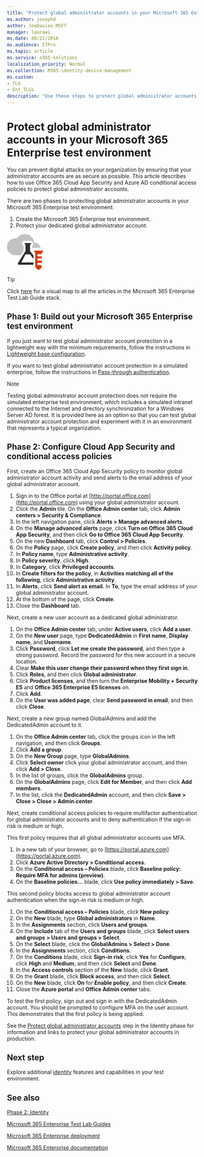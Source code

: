 ```yaml
---
title: "Protect global administrator accounts in your Microsoft 365 Enterprise test environment"
ms.author: josephd
author: JoeDavies-MSFT
manager: laurawi
ms.date: 08/21/2018
ms.audience: ITPro
ms.topic: article
ms.service: o365-solutions
localization_priority: Normal
ms.collection: M365-identity-device-management
ms.custom: 
- TLG
- Ent_TLGs
description: "Use these steps to protect global administrator accounts in your Microsoft 365 Enterprise test environment."
---
```


# Protect global administrator accounts in your Microsoft 365 Enterprise test environment

You can prevent digital attacks on your organization by ensuring that your administrator accounts are as secure as possible. This article describes how to use Office 365 Cloud App Security and Azure AD conditional access policies to protect global administrator accounts.

There are two phases to protecting global administrator accounts in your Microsoft 365 Enterprise test environment:

1.	Create the Microsoft 365 Enterprise test environment.
2.	Protect your dedicated global administrator account.

![Test Lab Guides for the Microsoft cloud](media/m365-enterprise-test-lab-guides/cloud-tlg-icon.png) 
    
> [!TIP]
> Click [here](https://aka.ms/m365etlgstack) for a visual map to all the articles in the Microsoft 365 Enterprise Test Lab Guide stack.
  

## Phase 1: Build out your Microsoft 365 Enterprise test environment

If you just want to test global administrator account protection in a lightweight way with the minimum requirements, follow the instructions in [Lightweight base configuration](lightweight-base-configuration-microsoft-365-enterprise.md).
  
If you want to test global administrator account protection in a simulated enterprise, follow the instructions in [Pass-through authentication](pass-through-auth-m365-ent-test-environment.md).
  
> [!NOTE]
> Testing global administrator account protection does not require the simulated enterprise test environment, which includes a simulated intranet connected to the Internet and directory synchronization for a Windows Server AD forest. It is provided here as an option so that you can test global administrator account protection and experiment with it in an environment that represents a typical organization. 
  
## Phase 2: Configure Cloud App Security and conditional access policies

First, create an Office 365 Cloud App Security policy to monitor global administrator account activity and send alerts to the email address of your global administrator account. 

1. Sign in to the Office portal at [http://portal.office.com](http://portal.office.com) using your global administrator account.
2. Click the **Admin** tile. On the **Office Admin center** tab, click **Admin centers > Security & Compliance**.
3. In the left navigation pane, click **Alerts > Manage advanced alerts**.
4. On the **Manage advanced alerts** page, click **Turn on Office 365 Cloud App Security**, and then click **Go to Office 365 Cloud App Security**.
5. On the new **Dashboard** tab, click **Control > Policies**.
6. On the **Policy** page, click **Create policy**, and then click **Activity policy**.
7. In **Policy name**, type **Administrative activity**.
8. In **Policy severity**, click **High**.
9. In **Category**, click **Privileged accounts**.
10. In **Create filters for the policy**, in **Activities matching all of the following**, click **Administrative activity**.
11. In **Alerts**, click **Send alert as email**. In **To**, type the email address of your global administrator account.
12. At the bottom of the page, click **Create**.
13. Close the **Dashboard** tab.
    
Next, create a new user account as a dedicated global administrator.

1. On the **Office Admin center** tab, under **Active users**, click **Add a user**.
2. On the **New user** page, type **DedicatedAdmin** in **First name**, **Display name**, and **Username**.
3. Click **Password**, click **Let me create the password**, and then type a strong password. Record the password for this new account in a secure location.
4. Clear **Make this user change their password when they first sign in**.
5. Click **Roles**, and then click **Global administrator**.
6. Click **Product licenses**, and then turn the **Enterprise Mobility + Security E5** and **Office 365 Enterprise E5 licenses** on.
7. Click **Add**.
8. On the **User was added page**, clear **Send password in email**, and then click **Close**.

Next, create a new group named GlobalAdmins and add the DedicatedAdmin account to it.

1. On the **Office Admin center** tab, click the groups icon in the left navigation, and then click **Groups**.
2. Click **Add a group**.
3. On the **New Group** page, type **GlobalAdmins**.
4. Click **Select owner** click your global administrator account, and then click **Add > Close**.
5. In the list of groups, click the **GlobalAdmins** group.
6. On the **GlobalAdmins** page, click **Edit for Member**, and then click **Add members**.
7. In the list, click the **DedicatedAdmin** account, and then click **Save > Close > Close > Admin center**.

Next, create conditional access policies to require multifactor authentication for global administrator accounts and to deny authentication if the sign-in risk is medium or high.

This first policy requires that all global administrator accounts use MFA.

1. In a new tab of your browser, go to [https://portal.azure.com](https://portal.azure.com).
2. Click **Azure Active Directory > Conditional access**.
3. On the **Conditional access – Policies** blade, click **Baseline policy: Require MFA for admins (preview)**.
4. On the **Baseline policies…** blade, click **Use policy immediately > Save**.

This second policy blocks access to global administrator account authentication when the sign-in risk is medium or high.

1. On the **Conditional access – Policies** blade, click **New policy**.
2. On the **New** blade, type **Global administrators** in **Name**.
3. In the **Assignments** section, click **Users and groups**.
4. On the **Include** tab of the **Users and groups** blade, click **Select users and groups > Users and groups > Select**.
5. On the **Select** blade, click the **GlobalAdmins > Select > Done**.
6. In the **Assignments** section, click **Conditions**.
7. On the **Conditions** blade, click **Sign-in risk**, click **Yes** for **Configure**, click **High** and **Medium**, and then click **Select** and **Done**.
8. In the **Access controls** section of the **New** blade, click **Grant**.
9. On the **Grant** blade, click **Block access**, and then click **Select**.
10. On the **New** blade, click **On** for **Enable policy**, and then click **Create**.
11. Close the **Azure portal** and **Office Admin center** tabs.

To test the first policy, sign out and sign in with the DedicatedAdmin account. You should be prompted to configure MFA on the user account. This demonstrates that the first policy is being applied.

See the [Protect global administrator accounts](identity-designate-protect-admin-accounts.md#identity-global-admin) step in the Identity phase for information and links to protect your global administrator accounts in production.

## Next step

Explore additional [identity](m365-enterprise-test-lab-guides.md#identity) features and capabilities in your test environment.

## See also

[Phase 2: Identity](identity-infrastructure.md)

[Microsoft 365 Enterprise Test Lab Guides](m365-enterprise-test-lab-guides.md)

[Microsoft 365 Enterprise deployment](deploy-microsoft-365-enterprise.md)

[Microsoft 365 Enterprise documentation](https://docs.microsoft.com/microsoft-365-enterprise/)
